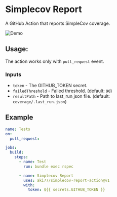 # Simplecov Report

A GitHub Action that reports SimpleCov coverage.

![Demo](https://i.gyazo.com/c4e572c91fe8048c95392ea3ddce79f5.png)

## Usage:

The action works only with `pull_request` event.

### Inputs

- `token` - The GITHUB_TOKEN secret.
- `failedThreshold` - Failed threshold. (default: `90`)
- `resultPath` - Path to last_run json file. (default: `coverage/.last_run.json`)

## Example

```yaml
name: Tests
on:
  pull_request:

jobs:
  build:
    steps:
      - name: Test
        run: bundle exec rspec

      - name: Simplecov Report
        uses: aki77/simplecov-report-action@v1
        with:
          token: ${{ secrets.GITHUB_TOKEN }}
```
